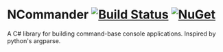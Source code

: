 # NCommander [![Build Status](https://travis-ci.org/izrik/NCommander.svg)](https://travis-ci.org/izrik/NCommander) [![NuGet](https://img.shields.io/nuget/v/NCommander.svg)](http://www.nuget.org/packages/NCommander)

A C# library for building command-base console applications. Inspired by python's argparse.

